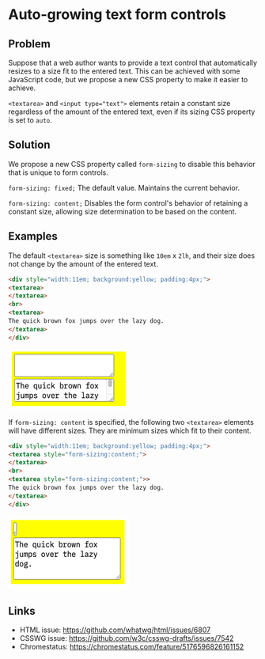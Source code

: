 # Auto-growing text form controls

## Problem

Suppose that a web author wants to provide a text control that automatically resizes to a size fit to the entered text.
This can be achieved with some JavaScript code, but we propose a new CSS property to make it easier to achieve.

`<textarea>` and `<input type="text">` elements retain a constant size regardless of
the amount of the entered text, even if its sizing CSS property is set to `auto`.

## Solution

We propose a new CSS property called `form-sizing` to disable this behavior that is unique to form controls.

`form-sizing: fixed;`
The default value. Maintains the current behavior.

`form-sizing: content;`
Disables the form control's behavior of retaining a constant size, allowing size determination to be based on the content.

## Examples

The default `<textarea>` size is something like `10em` x `2lh`, and their size does not change by the amount of the entered text.

```html
<div style="width:11em; background:yellow; padding:4px;">
<textarea>
</textarea>
<br>
<textarea>
The quick brown fox jumps over the lazy dog.
</textarea>
</div>
```
<img src="form-sizing-on.png" style="width:242px">

If `form-sizing: content` is specified, the following two `<textarea>` elements will have different sizes.
They are minimum sizes which fit to their content.

```html
<div style="width:11em; background:yellow; padding:4px;">
<textarea style="form-sizing:content;">
</textarea>
<br>
<textarea style="form-sizing:content;">>
The quick brown fox jumps over the lazy dog.
</textarea>
</div>
```
<img src="form-sizing-off.png" style="width:244px">

## Links

* HTML issue: https://github.com/whatwg/html/issues/6807
* CSSWG issue: https://github.com/w3c/csswg-drafts/issues/7542
* Chromestatus: https://chromestatus.com/feature/5176596826161152

